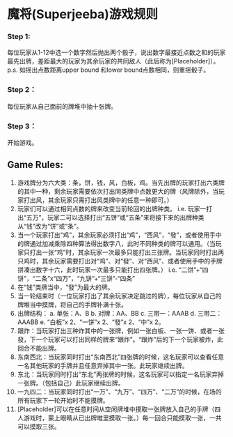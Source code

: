 # 魔将(Superjeeba)游戏规则
### Step 1:
每位玩家从1-12中选一个数字然后抛出两个骰子，说出数字最接近点数之和的玩家最先出牌，差距最大的玩家为其余玩家的共同敌人（此后称为[Placeholder]）。
p.s. 如摇出点数距离upper bound 和lower bound点数相同，则重摇骰子。

### Step 2：
每位玩家从自己面前的牌堆中抽十张牌。

### Step 3：
开始游戏。

## Game Rules:

1.	游戏牌分为六大类：条，饼，钱，风，白板，鸡。当先出牌的玩家打出六类牌的其中一种，剩余玩家需要依次打出同类牌中点数更大的牌（风牌除外，当玩家打出风，其余玩家只需打出风类牌中的任意一种即可。）
2.	玩家们可以通过相同点数的牌来改变当前轮回的出牌种类。
i.e. 玩家一打出“五万”，玩家二可以选择打出“五饼”或“五条”来将接下来的出牌种类从“钱”改为“饼”或“条”。
3.	当一个玩家打出“鸡”，其余玩家必须打出“鸡”，“西风”，“發”，或者使用手中的牌通过加减乘除四种算法得出数字八，此时不同种类的牌可以通用。（当玩家只打出一张“鸡”时，其余玩家一次最多只能打出三张牌。当玩家同时打出两只鸡时，其余玩家需要打出对“鸡”、对“發”、对“西风”、或者使用手中的手牌拼凑出数字十六，此时玩家一次最多只能打出四张牌。）
i.e. “二饼”+“四饼”，“二条”x“四万”，“九饼”+“三饼”-“四条”
4.	在“钱”类牌当中，“發”为最大的牌。
5.	当一轮结束时（一位玩家打出了其余玩家决定跳过的牌），每位玩家从自己的牌堆当中摸牌，将自己的手牌补满十张。
6.	出牌结构：
a.	单张：A、B
b.	对牌：AA、BB
c.	三带一：AAAB
d.	三带二：AAABB
e.	“白板”x 2、“一饼”x 2、“發”x 2、“中”x 2。
7.	跟炸：当玩家打出三种炸其中的一张牌，例如一张白板、一张一饼、或者一张發，下一个玩家可以打出同样的牌来“跟炸”。“跟炸”后的下一个玩家被炸，此回合不能出牌。
8.	东南西北：当玩家同时打出“东南西北”四张牌的时候，这名玩家可以查看任意一名其他玩家的手牌并且任意弃掉其中一张。此玩家继续出牌。
9.	东北：当玩家同时打出“东北”两张牌的时候，这名玩家可以指定一名玩家弃掉一张牌。（包括自己）此玩家继续出牌。
10.	一九四二：当玩家同时打出“一万”、“九万”、“四万”、“二万”的时候，在场的所有玩家下一轮开始时不能摸牌。
11.	[Placeholder]可以在任意时间从空闲牌堆中摸取一张牌放入自己的手牌（四人游戏时，蒙上眼睛从已出牌堆里摸取一张。）每一回合只能摸取一张，一共可以摸取三张。
